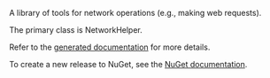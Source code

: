 A library of tools for network operations (e.g., making web requests).

The primary class is NetworkHelper.

Refer to the [generated documentation](docs/generated.md) for more details.

To create a new release to NuGet, see the [NuGet documentation](docs/nuget.md).